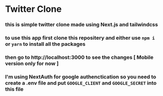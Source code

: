 # Twitter Clone

### this is simple twitter clone made using Next.js and tailwindcss

### to use this app first clone this repositery and either use `npm i` or `yarn` to install all the packages

### then go to http://localhost:3000 to see the changes [ Mobile version only for now ]

### I'm using NextAuth for google authenctication so you need to create a .env file and put `GOOGLE_CLIENT` and `GOOGLE_SECRET` into this file
